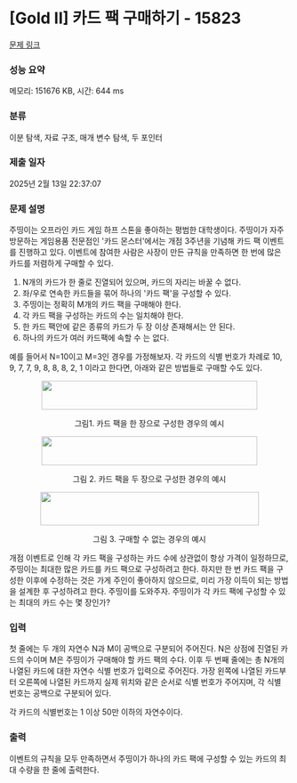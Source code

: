 # [Gold II] 카드 팩 구매하기 - 15823 

[문제 링크](https://www.acmicpc.net/problem/15823) 

### 성능 요약

메모리: 151676 KB, 시간: 644 ms

### 분류

이분 탐색, 자료 구조, 매개 변수 탐색, 두 포인터

### 제출 일자

2025년 2월 13일 22:37:07

### 문제 설명

<p>주띵이는 오프라인 카드 게임 하프 스톤을 좋아하는 평범한 대학생이다. 주띵이가 자주 방문하는 게임용품 전문점인 '카드 몬스터'에서는 개점 3주년을 기념해 카드 팩 이벤트를 진행하고 있다. 이벤트에 참여한 사람은 사장이 만든 규칙을 만족하면 한 번에 많은 카드를 저렴하게 구매할 수 있다.</p>

<ol>
	<li>N개의 카드가 한 줄로 진열되어 있으며, 카드의 자리는 바꿀 수 없다.</li>
	<li>좌/우로 연속한 카드들을 묶어 하나의 '카드 팩'을 구성할 수 있다.</li>
	<li>주띵이는 정확히 M개의 카드 팩을 구매해야 한다.</li>
	<li>각 카드 팩을 구성하는 카드의 수는 일치해야 한다.</li>
	<li>한 카드 팩안에 같은 종류의 카드가 두 장 이상 존재해서는 안 된다.</li>
	<li>하나의 카드가 여러 카드팩에 속할 수 는 없다.</li>
</ol>

<p>예를 들어서 N=10이고 M=3인 경우를 가정해보자. 각 카드의 식별 번호가 차례로 10, 9, 7, 7, 9, 8, 8, 8, 2, 1 이라고 한다면, 아래와 같은 방법들로 구매할 수도 있다.</p>

<p style="text-align: center;"><img alt="" src="https://onlinejudgeimages.s3-ap-northeast-1.amazonaws.com/problem/15823/1.png" style="width: 388px; height: 52px;"></p>

<p style="text-align: center;">그림1. 카드 팩을 한 장으로 구성한 경우의 예시</p>

<p style="text-align: center;"><img alt="" src="https://onlinejudgeimages.s3-ap-northeast-1.amazonaws.com/problem/15823/2.png" style="width: 388px; height: 52px;"></p>

<p style="text-align: center;">그림 2. 카드 팩을 두 장으로 구성한 경우의 예시</p>

<p style="text-align: center;"><img alt="" src="https://onlinejudgeimages.s3-ap-northeast-1.amazonaws.com/problem/15823/3.png" style="width: 393px; height: 60px;"></p>

<p style="text-align: center;">그림 3. 구매할 수 없는 경우의 예시</p>

<p>개점 이벤트로 인해 각 카드 팩을 구성하는 카드 수에 상관없이 항상 가격이 일정하므로, 주띵이는 최대한 많은 카드를 카드 팩으로 구성하려고 한다. 하지만 한 번 카드 팩을 구성한 이후에 수정하는 것은 가게 주인이 좋아하지 않으므로, 미리 가장 이득이 되는 방법을 설계한 후 구성하려고 한다. 주띵이를 도와주자. 주띵이가 각 카드 팩에 구성할 수 있는 최대의 카드 수는 몇 장인가?</p>

### 입력 

 <p>첫 줄에는 두 개의 자연수 N과 M이 공백으로 구분되어 주어진다. N은 상점에 진열된 카드의 수이며 M은 주띵이가 구매해야 할 카드 팩의 수다. 이후 두 번째 줄에는 총 N개의 나열된 카드에 대한 자연수 식별 번호가 입력으로 주어진다. 가장 왼쪽에 나열된 카드부터 오른쪽에 나열된 카드까지 실제 위치와 같은 순서로 식별 번호가 주어지며, 각 식별 번호는 공백으로 구분되어 있다.</p>

<p>각 카드의 식별번호는 1 이상 50만 이하의 자연수이다.</p>

### 출력 

 <p>이벤트의 규칙을 모두 만족하면서 주띵이가 하나의 카드 팩에 구성할 수 있는 카드의 최대 수량을 한 줄에 출력한다.</p>

